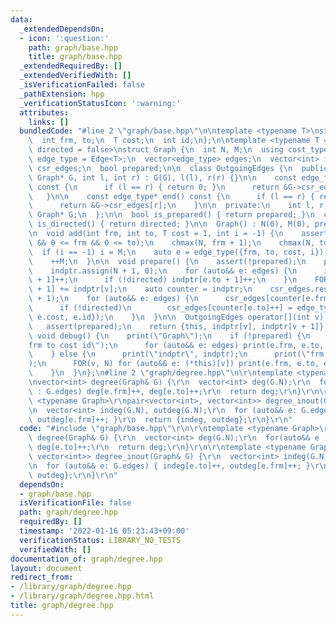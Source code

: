 ```yaml
---
data:
  _extendedDependsOn:
  - icon: ':question:'
    path: graph/base.hpp
    title: graph/base.hpp
  _extendedRequiredBy: []
  _extendedVerifiedWith: []
  _isVerificationFailed: false
  _pathExtension: hpp
  _verificationStatusIcon: ':warning:'
  attributes:
    links: []
  bundledCode: "#line 2 \"graph/base.hpp\"\n\ntemplate <typename T>\nstruct Edge {\n\
    \  int frm, to;\n  T cost;\n  int id;\n};\n\ntemplate <typename T = int, bool\
    \ directed = false>\nstruct Graph {\n  int N, M;\n  using cost_type = T;\n  using\
    \ edge_type = Edge<T>;\n  vector<edge_type> edges;\n  vector<int> indptr;\n  vector<edge_type>\
    \ csr_edges;\n  bool prepared;\n\n  class OutgoingEdges {\n  public:\n    OutgoingEdges(const\
    \ Graph* G, int l, int r) : G(G), l(l), r(r) {}\n\n    const edge_type* begin()\
    \ const {\n      if (l == r) { return 0; }\n      return &G->csr_edges[l];\n \
    \   }\n\n    const edge_type* end() const {\n      if (l == r) { return 0; }\n\
    \      return &G->csr_edges[r];\n    }\n\n  private:\n    int l, r;\n    const\
    \ Graph* G;\n  };\n\n  bool is_prepared() { return prepared; }\n  constexpr bool\
    \ is_directed() { return directed; }\n\n  Graph() : N(0), M(0), prepared(0) {}\n\
    \n  void add(int frm, int to, T cost = 1, int i = -1) {\n    assert(!prepared\
    \ && 0 <= frm && 0 <= to);\n    chmax(N, frm + 1);\n    chmax(N, to + 1);\n  \
    \  if (i == -1) i = M;\n    auto e = edge_type({frm, to, cost, i});\n    edges.eb(e);\n\
    \    ++M;\n  }\n\n  void prepare() {\n    assert(!prepared);\n    prepared = true;\n\
    \    indptr.assign(N + 1, 0);\n    for (auto&& e: edges) {\n      indptr[e.frm\
    \ + 1]++;\n      if (!directed) indptr[e.to + 1]++;\n    }\n    FOR(v, N) indptr[v\
    \ + 1] += indptr[v];\n    auto counter = indptr;\n    csr_edges.resize(indptr.back()\
    \ + 1);\n    for (auto&& e: edges) {\n      csr_edges[counter[e.frm]++] = e;\n\
    \      if (!directed)\n        csr_edges[counter[e.to]++] = edge_type({e.to, e.frm,\
    \ e.cost, e.id});\n    }\n  }\n\n  OutgoingEdges operator[](int v) const {\n \
    \   assert(prepared);\n    return {this, indptr[v], indptr[v + 1]};\n  }\n\n \
    \ void debug() {\n    print(\"Graph\");\n    if (!prepared) {\n      print(\"\
    frm to cost id\");\n      for (auto&& e: edges) print(e.frm, e.to, e.cost, e.id);\n\
    \    } else {\n      print(\"indptr\", indptr);\n      print(\"frm to cost id\"\
    );\n      FOR(v, N) for (auto&& e: (*this)[v]) print(e.frm, e.to, e.cost, e.id);\n\
    \    }\n  }\n};\n#line 2 \"graph/degree.hpp\"\n\r\ntemplate <typename Graph>\r\
    \nvector<int> degree(Graph& G) {\r\n  vector<int> deg(G.N);\r\n  for(auto&& e\
    \ : G.edges) deg[e.frm]++, deg[e.to]++;\r\n  return deg;\r\n}\r\n\r\ntemplate\
    \ <typename Graph>\r\npair<vector<int>, vector<int>> degree_inout(Graph& G) {\r\
    \n  vector<int> indeg(G.N), outdeg(G.N);\r\n  for (auto&& e: G.edges) { indeg[e.to]++,\
    \ outdeg[e.frm]++; }\r\n  return {indeg, outdeg};\r\n}\r\n"
  code: "#include \"graph/base.hpp\"\r\n\r\ntemplate <typename Graph>\r\nvector<int>\
    \ degree(Graph& G) {\r\n  vector<int> deg(G.N);\r\n  for(auto&& e : G.edges) deg[e.frm]++,\
    \ deg[e.to]++;\r\n  return deg;\r\n}\r\n\r\ntemplate <typename Graph>\r\npair<vector<int>,\
    \ vector<int>> degree_inout(Graph& G) {\r\n  vector<int> indeg(G.N), outdeg(G.N);\r\
    \n  for (auto&& e: G.edges) { indeg[e.to]++, outdeg[e.frm]++; }\r\n  return {indeg,\
    \ outdeg};\r\n}\r\n"
  dependsOn:
  - graph/base.hpp
  isVerificationFile: false
  path: graph/degree.hpp
  requiredBy: []
  timestamp: '2022-01-16 05:23:43+09:00'
  verificationStatus: LIBRARY_NO_TESTS
  verifiedWith: []
documentation_of: graph/degree.hpp
layout: document
redirect_from:
- /library/graph/degree.hpp
- /library/graph/degree.hpp.html
title: graph/degree.hpp
---
```


